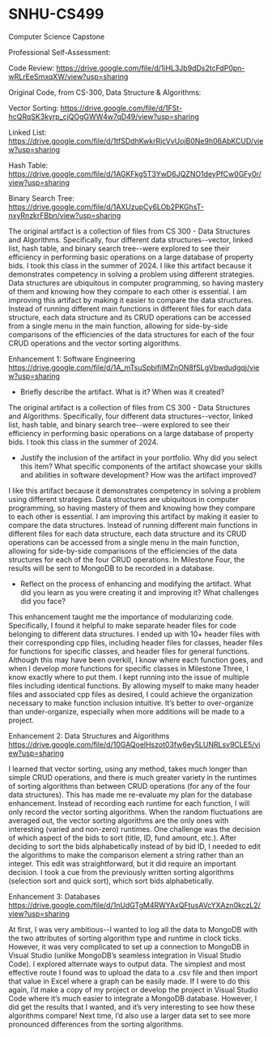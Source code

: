 # SNHU-CS499
Computer Science Capstone

Professional Self-Assessment:


Code Review:
https://drive.google.com/file/d/1iHL3Jb9dDs2tcFdP0pn-wRLrEeSmxqXW/view?usp=sharing

Original Code, from CS-300, Data Structure & Algorithms:

Vector Sorting: https://drive.google.com/file/d/1FSt-hcQRqSK3kyrp_cjQOgGWW4w7qD49/view?usp=sharing

Linked List: https://drive.google.com/file/d/1tfSDdhKwkrRjcVvUojB0Ne9h06AbKCUD/view?usp=sharing

Hash Table: https://drive.google.com/file/d/1AGKFkg5T3YwD6JQZNO1deyPfCw0GFy0r/view?usp=sharing

Binary Search Tree: https://drive.google.com/file/d/1AXUzupCy6LOb2PKGhsT-nxyRnzkrFBbn/view?usp=sharing

The original artifact is a collection of files from CS 300 - Data Structures and Algorithms. Specifically, four different data structures--vector, linked list, hash table, and binary search tree--were explored to see their efficiency in performing basic operations on a large database of property bids. I took this class in the summer of 2024. I like this artifact because it demonstrates competency in solving a problem using different strategies. Data structures are ubiquitous in computer programming, so having mastery of them and knowing how they compare to each other is essential. I am improving this artifact by making it easier to compare the data structures. Instead of running different main functions in different files for each data structure, each data structure and its CRUD operations can be accessed from a single menu in the main function, allowing for side-by-side comparisons of the efficiencies of the data structures for each of the four CRUD operations and the vector sorting algorithms.

Enhancement 1: Software Engineering
https://drive.google.com/file/d/1A_mTsuSpbifjIMZnON8fSLgVbwdudgqj/view?usp=sharing

- Briefly describe the artifact. What is it? When was it created?

The original artifact is a collection of files from CS 300 - Data Structures and Algorithms. Specifically, four different data structures--vector, linked list, hash table, and binary search tree--were explored to see their efficiency in performing basic operations on a large database of property bids. I took this class in the summer of 2024.

- Justify the inclusion of the artifact in your portfolio. Why did you select this item? What specific components of the artifact showcase your skills and abilities in software development? How was the artifact improved?

I like this artifact because it demonstrates competency in solving a problem using different strategies. Data structures are ubiquitous in computer programming, so having mastery of them and knowing how they compare to each other is essential. I am improving this artifact by making it easier to compare the data structures. Instead of running different main functions in different files for each data structure, each data structure and its CRUD operations can be accessed from a single menu in the main function, allowing for side-by-side comparisons of the efficiencies of the data structures for each of the four CRUD operations. In Milestone Four, the results will be sent to MongoDB to be recorded in a database.

- Reflect on the process of enhancing and modifying the artifact. What did you learn as you were creating it and improving it? What challenges did you face?

This enhancement taught me the importance of modularizing code. Specifically, I found it helpful to make separate header files for code belonging to different data structures. I ended up with 10+ header files with their corresponding cpp files, including header files for classes, header files for functions for specific classes, and header files for general functions. Although this may have been overkill, I know where each function goes, and when I develop more functions for specific classes in Milestone Three, I know exactly where to put them. I kept running into the issue of multiple files including identical functions. By allowing myself to make many header files and associated cpp files as desired, I could achieve the organization necessary to make function inclusion intuitive. It’s better to over-organize than under-organize, especially when more additions will be made to a project.


Enhancement 2: Data Structures and Algorithms
https://drive.google.com/file/d/10GAQoelHszot03fw6ey5LUNRLsv9CLE5/view?usp=sharing

I learned that vector sorting, using any method, takes much longer than simple CRUD operations, and there is much greater variety in the runtimes of sorting algorithms than between CRUD operations (for any of the four data structures). This has made me re-evaluate my plan for the database enhancement. Instead of recording each runtime for each function, I will only record the vector sorting algorithms. When the random fluctuations are averaged out, the vector sorting algorithms are the only ones with interesting (varied and non-zero) runtimes. One challenge was the decision of which aspect of the bids to sort (title, ID, fund amount, etc.). After deciding to sort the bids alphabetically instead of by bid ID, I needed to edit the algorithms to make the comparison element a string rather than an integer. This edit was straightforward, but it did require an important decision. I took a cue from the previously written sorting algorithms (selection sort and quick sort), which sort bids alphabetically.

Enhancement 3: Databases
https://drive.google.com/file/d/1nUdGTgM4RWYAxQFtusAVcYXAzn0kczL2/view?usp=sharing

At first, I was very ambitious--I wanted to log all the data to MongoDB with the two attributes of sorting algorithm type and runtime in clock ticks. However, it was very complicated to set up a connection to MongoDB in Visual Studio (unlike MongoDB’s seamless integration in Visual Studio Code). I explored alternate ways to output data. The simplest and most effective route I found was to upload the data to a .csv file and then import that value in Excel where a graph can be easily made. If I were to do this again, I’d make a copy of my project or develop the project in Visual Studio Code where it’s much easier to integrate a MongoDB database. However, I did get the results that I wanted, and it’s very interesting to see how these algorithms compare! Next time, I’d also use a larger data set to see more pronounced differences from the sorting algorithms.
